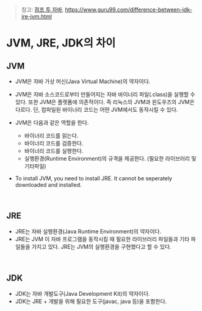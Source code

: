 > 참고: [점프 투 자바](https://wikidocs.net/257), https://www.guru99.com/difference-between-jdk-jre-jvm.html

# JVM, JRE, JDK의 차이

## JVM
* JVM은 자바 가상 머신(Java Virtual Machine)의 약자이다.
* JVM은 자바 소스코드로부터 만들어지는 자바 바이너리 파일(.class)을 실행할 수 있다. 또한 JVM은 플랫폼에 의존적이다. 즉 리눅스의 JVM과 윈도우즈의 JVM은 다르다. 단, 컴파일된 바이너리 코드는 어떤 JVM에서도 동작시킬 수 있다.
* JVM은 다음과 같은 역할을 한다.
  * 바이너리 코드를 읽는다.
  * 바이너리 코드를 검증한다.
  * 바이너리 코드를 실행한다.
  * 실행환경(Runtime Environment)의 규격을 제공한다. (필요한 라이브러리 및 기타파일)

* To install JVM, you need to install JRE. It cannot be seperately downloaded and installed.

<br>

## JRE
* JRE는 자바 실행환경(Java Runtime Environment)의 약자이다.
* JRE는 JVM 이 자바 프로그램을 동작시킬 때 필요한 라이브러리 파일들과 기타 파일들을 가지고 있다. JRE는 JVM의 실행환경을 구현했다고 할 수 있다.

<br>

## JDK
* JDK는 자바 개발도구(Java Development Kit)의 약자이다.
* JDK는 JRE + 개발을 위해 필요한 도구(javac, java 등)을 포함한다.
